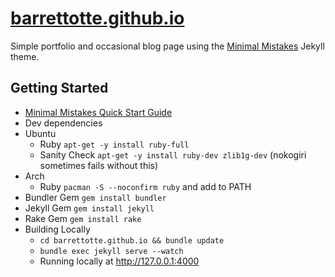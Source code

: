 # [barrettotte.github.io](https://barrettotte.github.io/)

Simple portfolio and occasional blog page using the [Minimal Mistakes](https://github.com/mmistakes/minimal-mistakes) Jekyll theme.


## Getting Started
* [Minimal Mistakes Quick Start Guide](https://mmistakes.github.io/minimal-mistakes/docs/quick-start-guide/)
* Dev dependencies 
 * Ubuntu
   * Ruby ```apt-get -y install ruby-full```
   * Sanity Check ```apt-get -y install ruby-dev zlib1g-dev``` (nokogiri sometimes fails without this)
 * Arch
   * Ruby ```pacman -S --noconfirm ruby``` and add to PATH
 * Bundler Gem ```gem install bundler```
 * Jekyll Gem ```gem install jekyll```
 * Rake Gem ```gem install rake```
* Building Locally
  * ```cd barrettotte.github.io && bundle update```
  * ```bundle exec jekyll serve --watch```
  * Running locally at http://127.0.0.1:4000
